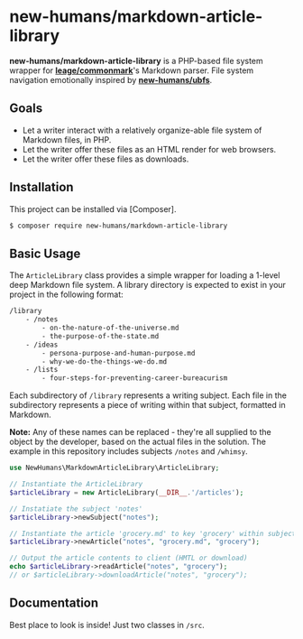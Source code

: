 # new-humans/markdown-article-library

**new-humans/markdown-article-library** is a PHP-based file system wrapper for [**leage/commonmark**](https://github.com/thephpleague/commonmark)'s Markdown parser. File system navigation emotionally inspired by [**new-humans/ubfs**](https://github.com/New-Humans/ubfs).

## Goals
* Let a writer interact with a relatively organize-able file system of Markdown files, in PHP.
* Let the writer offer these files as an HTML render for web browsers.
* Let the writer offer these files as downloads.

## Installation
This project can be installed via [Composer].
``` bash
$ composer require new-humans/markdown-article-library
```

## Basic Usage
The `ArticleLibrary` class provides a simple wrapper for loading a 1-level deep Markdown file system. A library directory is expected to exist in your project in the following format:
``` bash
/library
    - /notes
        - on-the-nature-of-the-universe.md
        - the-purpose-of-the-state.md
    - /ideas
        - persona-purpose-and-human-purpose.md
        - why-we-do-the-things-we-do.md
    - /lists
        - four-steps-for-preventing-career-bureacurism
```
Each subdirectory of `/library` represents a writing subject. Each file in the subdirectory represents a piece of writing within that subject, formatted in Markdown.

**Note:** Any of these names can be replaced - they're all supplied to the object by the developer, based on the actual files in the solution. The example in this repository includes subjects `/notes` and `/whimsy`.
``` php
use NewHumans\MarkdownArticleLibrary\ArticleLibrary;

// Instantiate the ArticleLibrary
$articleLibrary = new ArticleLibrary(__DIR__.'/articles');

// Instatiate the subject 'notes'
$articleLibrary->newSubject("notes");

// Instantiate the article 'grocery.md' to key 'grocery' within subject 'notes'
$articleLibrary->newArticle("notes", "grocery.md", "grocery");

// Output the article contents to client (HMTL or download)
echo $articleLibrary->readArticle("notes", "grocery");
// or $articleLibrary->downloadArticle("notes", "grocery");
```

## Documentation
Best place to look is inside! Just two classes in `/src`.
